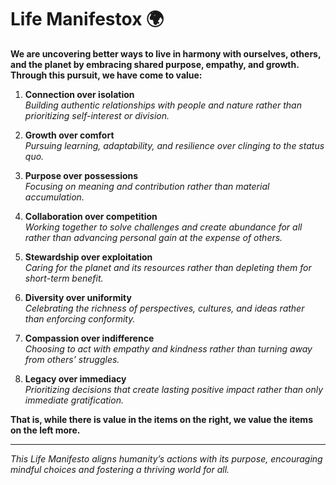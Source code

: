 # Life Manifestox 🌍

**We are uncovering better ways to live in harmony with ourselves, others, and the planet by embracing shared purpose, empathy, and growth. Through this pursuit, we have come to value:**

1. **Connection over isolation**  
   _Building authentic relationships with people and nature rather than prioritizing self-interest or division._

2. **Growth over comfort**  
   _Pursuing learning, adaptability, and resilience over clinging to the status quo._

3. **Purpose over possessions**  
   _Focusing on meaning and contribution rather than material accumulation._

4. **Collaboration over competition**  
   _Working together to solve challenges and create abundance for all rather than advancing personal gain at the expense of others._

5. **Stewardship over exploitation**  
   _Caring for the planet and its resources rather than depleting them for short-term benefit._

6. **Diversity over uniformity**  
   _Celebrating the richness of perspectives, cultures, and ideas rather than enforcing conformity._

7. **Compassion over indifference**  
   _Choosing to act with empathy and kindness rather than turning away from others’ struggles._

8. **Legacy over immediacy**  
   _Prioritizing decisions that create lasting positive impact rather than only immediate gratification._

**That is, while there is value in the items on the right, we value the items on the left more.**

---

_This Life Manifesto aligns humanity’s actions with its purpose, encouraging mindful choices and fostering a thriving world for all._
